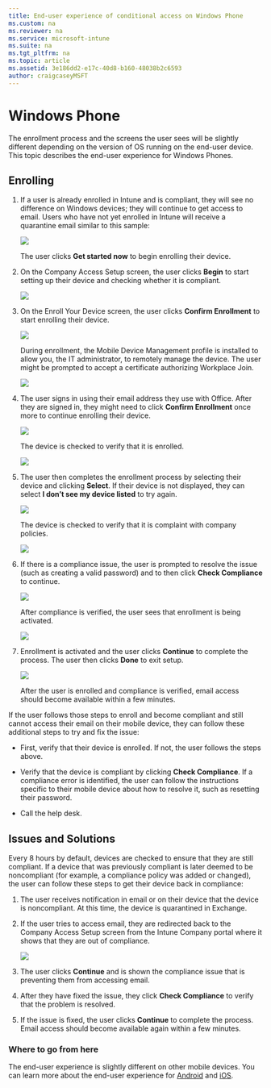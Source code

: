 ```yaml
---
title: End-user experience of conditional access on Windows Phone
ms.custom: na
ms.reviewer: na
ms.service: microsoft-intune
ms.suite: na
ms.tgt_pltfrm: na
ms.topic: article
ms.assetid: 3e186dd2-e17c-40d8-b160-48038b2c6593
author: craigcaseyMSFT
---
```

# Windows Phone

The enrollment process and the screens the user sees will be slightly different depending on the version of OS running on the end-user device.  This topic describes the end-user experience for Windows Phones.

## Enrolling

1.  If a user is already enrolled in Intune and is compliant, they will see no difference on Windows devices; they will continue to get access to email. Users who have not yet enrolled in Intune will receive a quarantine email similar to this sample:

    ![](./media/ProtectEmail/EUX-Windows-quarantineEmail.png)

    The user clicks **Get started now** to begin enrolling their device.

2.  On the Company Access Setup screen, the user clicks **Begin** to start setting up their device and checking whether it is compliant.

    ![](./media/ProtectEmail/EUX-Windows1-company-Access-Setup.png)

3.  On the Enroll Your Device screen, the user clicks **Confirm Enrollment** to start enrolling their device.

    ![](./media/ProtectEmail/EUX-Windows3-enroll-Device.png)

    During enrollment, the Mobile Device Management profile is installed to allow you, the IT administrator, to remotely manage the device. The user might be prompted to accept a certificate authorizing Workplace Join.

    ![](./media/ProtectEmail/EUX-Windows4-workplaceJoin1.png)

4.  The user signs in using their email address they use with Office. After they are signed in, they might need to click **Confirm Enrollment** once more to continue enrolling their device.

    ![](./media/ProtectEmail/EUX-Windows5-workplaceJoin2.png)

    The device is checked to verify that it is enrolled.

    ![](./media/ProtectEmail/EUX-Windows6-checking-Enrollment.png)

5.  The user then completes the enrollment process by selecting their device and clicking **Select**. If their device is not displayed, they can select **I don’t see my device listed** to try again.

    ![](./media/ProtectEmail/EUX-Windows7-confirm-Device.png)

    The device is checked to verify that it is complaint with company policies.

    ![](./media/ProtectEmail/EUX-Windows9-checking-Compliance.png)

6.  If there is a compliance issue, the user is prompted to resolve the issue (such as creating a valid password) and to then click **Check Compliance** to continue.

    ![](./media/ProtectEmail/EUX-Windows13-resolve-Compliance.png)

    After compliance is verified, the user sees that enrollment is being activated.

    ![](./media/ProtectEmail/EUX-Windows10-activating-Enrollment.png)

7.  Enrollment is activated and the user clicks **Continue** to complete the process. The user then clicks **Done** to exit setup.

    ![](./media/ProtectEmail/EUX-Windows11-COMPLETE.png)

    After the user is enrolled and compliance is verified, email access should become available within a few minutes.

If the user follows those steps to enroll and become compliant and still cannot access their email on their mobile device, they can follow these additional steps to try and fix the issue:

-   First, verify that their device is enrolled. If not, the user follows the steps above.

-   Verify that the device is compliant by clicking **Check Compliance**. If a compliance error is identified, the user can follow the instructions specific to their mobile device about how to resolve it, such as resetting their password.

-   Call the help desk.

## Issues and Solutions
Every 8 hours by default, devices are checked to ensure that they are still compliant. If a device that was previously compliant is later deemed to be noncompliant (for example, a compliance policy was added or changed), the user can follow these steps to get their device back in compliance:

1.  The user receives notification in email or on their device that the device is noncompliant. At this time, the device is quarantined in Exchange.

2.  If the user tries to access email, they are redirected back to the Company Access Setup screen from the Intune Company portal where it shows that they are out of compliance.

    ![](./media/ProtectEmail/EUX-Windows14-OutOfCompliance.png)

3.  The user clicks **Continue** and is shown the compliance issue that is preventing them from accessing email.

4.  After they have fixed the issue, they click **Check Compliance** to verify that the problem is resolved.

5.  If the issue is fixed, the user clicks **Continue** to complete the process. Email access should become available again within a few minutes.

### Where to go from here
The end-user experience is slightly different on other mobile devices. You can learn more about the end-user experience for [Android](../Solutions/end-user-experience-conditional-access-android.md) and
[iOS](../Solutions/end-user-experience-conditional-access-ios.md).
